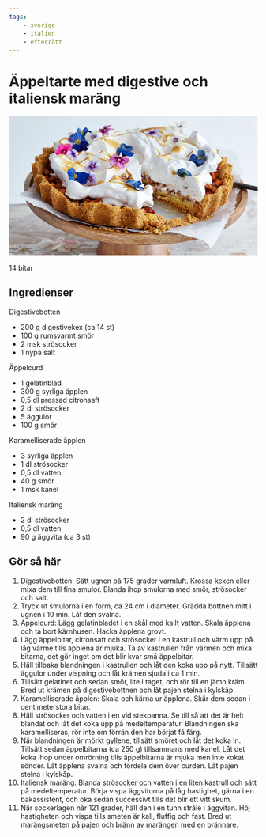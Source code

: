 ```yaml
---
tags:
    - sverige
    - italien
    - efterrätt
---
```

# Äppeltarte med digestive och italiensk maräng

![image](./äppeltarte-med-digestive-och-italiensk-maräng.jpg)

14 bitar

## Ingredienser

Digestivebotten

- 200 g digestivekex (ca 14 st)
- 100 g rumsvarmt smör
- 2 msk strösocker
- 1 nypa salt

Äppelcurd

- 1 gelatinblad
- 300 g syrliga äpplen
- 0,5 dl pressad citronsaft
- 2 dl strösocker
- 5 äggulor
- 100 g smör

Karamelliserade äpplen

- 3 syrliga äpplen
- 1 dl strösocker
- 0,5 dl vatten
- 40 g smör
- 1 msk kanel

Italiensk maräng

- 2 dl strösocker
- 0,5 dl vatten
- 90 g äggvita (ca 3 st)

## Gör så här

1. Digestivebotten: Sätt ugnen på 175 grader varmluft. Krossa kexen eller mixa dem till fina smulor. Blanda ihop smulorna med smör, strösocker och salt.
2. Tryck ut smulorna i en form, ca 24 cm i diameter. Grädda bottnen mitt i ugnen i 10 min. Låt den svalna.
3. Äppelcurd: Lägg gelatinbladet i en skål med kallt vatten. Skala äpplena och ta bort kärnhusen. Hacka äpplena grovt.
4. Lägg äppelbitar, citronsaft och strösocker i en kastrull och värm upp på låg värme tills äpplena är mjuka. Ta av kastrullen från värmen och mixa bitarna, det gör inget om det blir kvar små äppelbitar.
5. Häll tillbaka blandningen i kastrullen och låt den koka upp på nytt. Tillsätt äggulor under vispning och låt krämen sjuda i ca 1 min.
6. Tillsätt gelatinet och sedan smör, lite i taget, och rör till en jämn kräm. Bred ut krämen på digestivebottnen och låt pajen stelna i kylskåp.
7. Karamelliserade äpplen: Skala och kärna ur äpplena. Skär dem sedan i centimeterstora bitar.
8. Häll strösocker och vatten i en vid stekpanna. Se till så att det är helt blandat och låt det koka upp på medeltemperatur. Blandningen ska karamelliseras, rör inte om förrän den har börjat få färg.
9. När blandningen är mörkt gyllene, tillsätt smöret och låt det koka in. Tillsätt sedan äppelbitarna (ca 250 g) tillsammans med kanel. Låt det koka ihop under omrörning tills äppelbitarna är mjuka men inte kokat sönder. Låt äpplena svalna och fördela dem över curden. Låt pajen stelna i kylskåp.
10. Italiensk maräng: Blanda strösocker och vatten i en liten kastrull och sätt på medeltemperatur. Börja vispa äggvitorna på låg hastighet, gärna i en bakassistent, och öka sedan successivt tills det blir ett vitt skum.
11. När sockerlagen når 121 grader, häll den i en tunn stråle i äggvitan. Höj hastigheten och vispa tills smeten är kall, fluffig och fast. Bred ut marängsmeten på pajen och bränn av marängen med en brännare.
